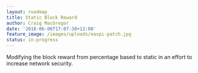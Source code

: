 ```yaml
---
layout: roadmap
title: Static Block Reward
author: Craig MacGregor
date: '2018-06-06T17:07:30+12:00'
feature_image: /images/uploads/navpi-patch.jpg
status: in-progress
---
```


Modifying the block reward from percentage based to static in an effort to increase network security.  
